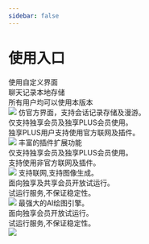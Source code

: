 ```yaml
---
sidebar: false
---
```



# 使用入口

<!-- <el-button type="success">成功按钮</el-button>
<kefu></kefu> -->

<el-row  :gutter="10">

<navcard CardName="通用版(免费用户/共享PLUS用户)" Url="https://chat.xyhelper.com.cn">
使用自定义界面 </br>
聊天记录本地存储 </br>
所有用户均可以使用本版本 </br>
<img src="/images/general.png"></img>
</navcard>
<navcard CardName="独享版(付费)" Url="https://gpt.xyhelper.com.cn">
仿官方界面，支持会话记录存储及漫游。</br>
仅支持独享会员及独享PLUS会员使用。 </br> 
独享PLUS用户支持使用官方联网及插件。</br>
<img src="/images/personal.png"></img>
</navcard>
</el-row>
<el-row  :gutter="10">
<navcard CardName="增强版(付费)" Url="https://academic.xyhelper.com.cn">
丰富的插件扩展功能 </br>
仅支持独享会员及独享PLUS会员使用。 </br>
支持使用非官方联网及插件。</br>
<img src="/images/advance.png"></img>
</navcard>
<navcard CardName="NewBing测试版(付费)" Url="https://newbing.xyhelper.com.cn">
支持联网,支持图像生成。 </br>
面向独享及共享会员开放试运行。 </br>
试运行服务,不保证稳定性。   </br>
<img src="/images/newbing.png"></img>
</navcard>
<navcard CardName="MidJourney测试版(付费)" Url="https://mj.xyhelper.com.cn">
最强大的AI绘图引擎。 </br>
面向独享会员开放试运行。 </br>
试运行服务,不保证稳定性。   </br>
<img src="/images/mj.png"></img>
</navcard>

</el-row>

<!-- <ClientOnly>
<kefu></kefu>

</ClientOnly> -->

